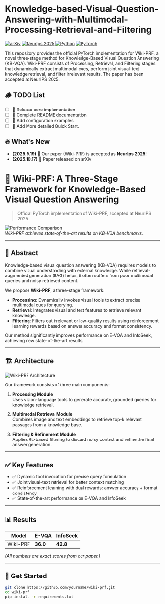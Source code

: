 # Knowledge-based-Visual-Question-Answering-with-Multimodal-Processing-Retrieval-and-Filtering
[![arXiv](https://img.shields.io/badge/arXiv-2510.14605-b31b1b.svg)](https://arxiv.org/abs/2510.14605)
[![Neurlps 2025](https://img.shields.io/badge/Neurlps%202025-Poster-red)]([https://icml.cc/](https://neurips.cc/))
[![Python](https://img.shields.io/badge/Python-3.10+-blue)](https://www.python.org/downloads/)
[![PyTorch](https://img.shields.io/badge/PyTorch-1.16+-orange)](https://pytorch.org/)

This repository provides the official PyTorch implementation for Wiki-PRF, a novel three-stage method for Knowledge-Based Visual Question Answering (KB-VQA). Wiki-PRF consists of Processing, Retrieval, and Filtering stages that dynamically extract multimodal cues, perform joint visual-text knowledge retrieval, and filter irrelevant results. The paper has been accepted at NeurIPS 2025.

## 🪵 TODO List

- [ ] 🔄 Release core implementation
- [ ] 🔄 Complete README documentation
- [ ] 🔄 Add configuration examples
- [ ] 🔄 Add More detailed Quick Start.

## 🔥 What's New

- **(2025.9.19)** 🎉 Our paper (Wiki-PRF) is accepted as **Neurlps 2025**!
- **(2025.10.17)** 📄 Paper released on arXiv

# 🧠 Wiki-PRF: A Three-Stage Framework for Knowledge-Based Visual Question Answering

> Official PyTorch implementation of Wiki-PRF, accepted at NeurIPS 2025.

![Performance Comparison](image.png)  
*Wiki-PRF achieves state-of-the-art results on KB-VQA benchmarks.*

---

## 📌 Abstract

Knowledge-based visual question answering (KB-VQA) requires models to combine visual understanding with external knowledge. While retrieval-augmented generation (RAG) helps, it often suffers from poor multimodal queries and noisy retrieved content.  

We propose **Wiki-PRF**, a three-stage framework:

- **Processing**: Dynamically invokes visual tools to extract precise multimodal cues for querying.
- **Retrieval**: Integrates visual and text features to retrieve relevant knowledge.
- **Filtering**: Filters out irrelevant or low-quality results using reinforcement learning rewards based on answer accuracy and format consistency.

Our method significantly improves performance on E-VQA and InfoSeek, achieving new state-of-the-art results.

---

## 🏗️ Architecture

![Wiki-PRF Architecture](image.png)

Our framework consists of three main components:

1. **Processing Module**  
   Uses vision-language tools to generate accurate, grounded queries for knowledge retrieval.

2. **Multimodal Retrieval Module**  
   Combines image and text embeddings to retrieve top-k relevant passages from a knowledge base.

3. **Filtering & Refinement Module**  
   Applies RL-based filtering to discard noisy context and refine the final answer generation.

---

## ✅ Key Features

- ✅ Dynamic tool invocation for precise query formulation  
- ✅ Joint visual-text retrieval for better context matching  
- ✅ Reinforcement learning with dual rewards: answer accuracy + format consistency  
- ✅ State-of-the-art performance on E-VQA and InfoSeek  

---

## 📊 Results

| Model        | E-VQA | InfoSeek |
|--------------|-------|----------|
| Wiki-PRF     | **36.0** | **42.8** |

*(All numbers are exact scores from our paper.)*

---

## 🚀 Get Started

```bash
git clone https://github.com/yourname/wiki-prf.git
cd wiki-prf
pip install -r requirements.txt
